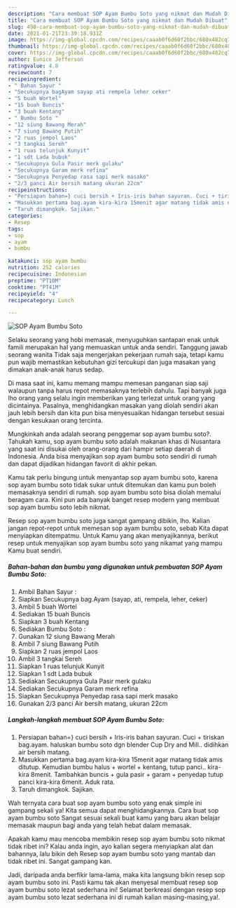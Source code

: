 ```yaml
---
description: "Cara membuat SOP Ayam Bumbu Soto yang nikmat dan Mudah Dibuat"
title: "Cara membuat SOP Ayam Bumbu Soto yang nikmat dan Mudah Dibuat"
slug: 498-cara-membuat-sop-ayam-bumbu-soto-yang-nikmat-dan-mudah-dibuat
date: 2021-01-21T23:39:18.931Z
image: https://img-global.cpcdn.com/recipes/caaab0f6d60f2bbc/680x482cq70/sop-ayam-bumbu-soto-foto-resep-utama.jpg
thumbnail: https://img-global.cpcdn.com/recipes/caaab0f6d60f2bbc/680x482cq70/sop-ayam-bumbu-soto-foto-resep-utama.jpg
cover: https://img-global.cpcdn.com/recipes/caaab0f6d60f2bbc/680x482cq70/sop-ayam-bumbu-soto-foto-resep-utama.jpg
author: Eunice Jefferson
ratingvalue: 4.8
reviewcount: 7
recipeingredient:
- " Bahan Sayur "
- "Secukupnya bagAyam sayap ati rempela leher ceker"
- "5 buah Wortel"
- "15 buah Buncis"
- "3 buah Kentang"
- " Bumbu Soto "
- "12 siung Bawang Merah"
- "7 siung Bawang Putih"
- "2 ruas jempol Laos"
- "3 tangkai Sereh"
- "1 ruas telunjuk Kunyit"
- "1 sdt Lada bubuk"
- "Secukupnya Gula Pasir merk gulaku"
- "Secukupnya Garam merk refina"
- "Secukupnya Penyedap rasa sapi merk masako"
- "2/3 panci Air bersih matang ukuran 22cm"
recipeinstructions:
- "Persiapan bahan=} cuci bersih + Iris-iris bahan sayuran. Cuci + tiriskan bag.ayam. haluskan bumbu soto dgn blender Cup Dry and Mill.. didihkan air bersih matang."
- "Masukkan pertama bag.ayam kira-kira 15menit agar matang tidak amis ditutup. Kemudian bumbu halus + wortel + kentang, tutup panci.. kira-kira 8menit. Tambahkan buncis + gula pasir + garam + penyedap tutup panci kira-kira 6menit. Aduk rata."
- "Taruh dimangkok. Sajikan."
categories:
- Resep
tags:
- sop
- ayam
- bumbu

katakunci: sop ayam bumbu 
nutrition: 252 calories
recipecuisine: Indonesian
preptime: "PT10M"
cooktime: "PT41M"
recipeyield: "4"
recipecategory: Lunch

---
```



![SOP Ayam Bumbu Soto](https://img-global.cpcdn.com/recipes/caaab0f6d60f2bbc/680x482cq70/sop-ayam-bumbu-soto-foto-resep-utama.jpg)

Selaku seorang yang hobi memasak, menyuguhkan santapan enak untuk famili merupakan hal yang memuaskan untuk anda sendiri. Tanggung jawab seorang  wanita Tidak saja mengerjakan pekerjaan rumah saja, tetapi kamu pun wajib memastikan kebutuhan gizi tercukupi dan juga masakan yang dimakan anak-anak harus sedap.

Di masa  saat ini, kamu memang mampu memesan panganan siap saji walaupun tanpa harus repot memasaknya terlebih dahulu. Tapi banyak juga lho orang yang selalu ingin memberikan yang terlezat untuk orang yang dicintainya. Pasalnya, menghidangkan masakan yang diolah sendiri akan jauh lebih bersih dan kita pun bisa menyesuaikan hidangan tersebut sesuai dengan kesukaan orang tercinta. 



Mungkinkah anda adalah seorang penggemar sop ayam bumbu soto?. Tahukah kamu, sop ayam bumbu soto adalah makanan khas di Nusantara yang saat ini disukai oleh orang-orang dari hampir setiap daerah di Indonesia. Anda bisa menyajikan sop ayam bumbu soto sendiri di rumah dan dapat dijadikan hidangan favorit di akhir pekan.

Kamu tak perlu bingung untuk menyantap sop ayam bumbu soto, karena sop ayam bumbu soto tidak sukar untuk ditemukan dan kamu pun boleh memasaknya sendiri di rumah. sop ayam bumbu soto bisa diolah memalui beragam cara. Kini pun ada banyak banget resep modern yang membuat sop ayam bumbu soto lebih nikmat.

Resep sop ayam bumbu soto juga sangat gampang dibikin, lho. Kalian jangan repot-repot untuk memesan sop ayam bumbu soto, sebab Kita dapat menyiapkan ditempatmu. Untuk Kamu yang akan menyajikannya, berikut resep untuk menyajikan sop ayam bumbu soto yang nikamat yang mampu Kamu buat sendiri.

<!--inarticleads1-->

##### Bahan-bahan dan bumbu yang digunakan untuk pembuatan SOP Ayam Bumbu Soto:

1. Ambil  Bahan Sayur :
1. Siapkan Secukupnya bag.Ayam (sayap, ati, rempela, leher, ceker)
1. Ambil 5 buah Wortel
1. Sediakan 15 buah Buncis
1. Siapkan 3 buah Kentang
1. Sediakan  Bumbu Soto :
1. Gunakan 12 siung Bawang Merah
1. Ambil 7 siung Bawang Putih
1. Siapkan 2 ruas jempol Laos
1. Ambil 3 tangkai Sereh
1. Siapkan 1 ruas telunjuk Kunyit
1. Siapkan 1 sdt Lada bubuk
1. Sediakan Secukupnya Gula Pasir merk gulaku
1. Sediakan Secukupnya Garam merk refina
1. Siapkan Secukupnya Penyedap rasa sapi merk masako
1. Gunakan 2/3 panci Air bersih matang, ukuran 22cm




<!--inarticleads2-->

##### Langkah-langkah membuat SOP Ayam Bumbu Soto:

1. Persiapan bahan=} cuci bersih + Iris-iris bahan sayuran. Cuci + tiriskan bag.ayam. haluskan bumbu soto dgn blender Cup Dry and Mill.. didihkan air bersih matang.
1. Masukkan pertama bag.ayam kira-kira 15menit agar matang tidak amis ditutup. Kemudian bumbu halus + wortel + kentang, tutup panci.. kira-kira 8menit. Tambahkan buncis + gula pasir + garam + penyedap tutup panci kira-kira 6menit. Aduk rata.
1. Taruh dimangkok. Sajikan.




Wah ternyata cara buat sop ayam bumbu soto yang enak simple ini gampang sekali ya! Kita semua dapat menghidangkannya. Cara buat sop ayam bumbu soto Sangat sesuai sekali buat kamu yang baru akan belajar memasak maupun bagi anda yang telah hebat dalam memasak.

Apakah kamu mau mencoba membikin resep sop ayam bumbu soto nikmat tidak ribet ini? Kalau anda ingin, ayo kalian segera menyiapkan alat dan bahannya, lalu bikin deh Resep sop ayam bumbu soto yang mantab dan tidak ribet ini. Sangat gampang kan. 

Jadi, daripada anda berfikir lama-lama, maka kita langsung bikin resep sop ayam bumbu soto ini. Pasti kamu tak akan menyesal membuat resep sop ayam bumbu soto lezat sederhana ini! Selamat berkreasi dengan resep sop ayam bumbu soto lezat sederhana ini di rumah kalian masing-masing,ya!.

